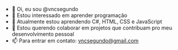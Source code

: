 - 👋 Oi, eu sou @vncsegundo
- 👀 Estou interessado em aprender programação 
- 🌱 Atualmente estou aprendendo C#, HTML, CSS e JavaScript
- 💞️ Estou querendo colaborar em projetos que contribuam pro meu desenvolvimento pessoal
- 📫 Para entrar em contato: vncsegundo@gmail.com
